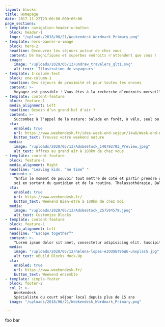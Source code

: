 ```yaml
---
layout: blocks
title: Homepage
date: 2017-11-22T23:00:00.000+00:00
page_sections:
- template: navigation-header-w-button
  block: header-1
  logo: "/uploads/2018/06/21/Weekendesk_Wordmark_Primary.png"
- template: hero-banner-w-image
  block: hero-2
  headline: Découvrez les séjours autour de chez vous
  content: De magnifiques et superbes endroits n'attendent que vous !
  image:
    image: "/uploads/2020/05/13/undraw_travelers_qlt1.svg"
    alt_text: 'Illustration de voyageurs'
- template: 1-column-text
  block: one-column-1
  headline: Des séjours de proximité et pour toutes les envies
  content: >-
    Voyagez est possible ! Vous êtes à la recherche d’endroits merveilleux et autour de chez vous pour votre prochain séjour, venez trouver ce que vous attendez. Vous pouvez y aller ! 
- template: content-feature
  block: feature-1
  media_alignment: Left
  headline: Besoin d‘un grand bol d‘air ?
  content: >-
    Succombez à l‘appel de la nature: balade en forêt, à vélo, seul ou à plusieurs… Reconnectez avec vous-même en partant à proximité de votre domicile.
  cta:
    enabled: true
    url: https://www.weekendesk.fr/idee-week-end-sejour/14w8/Week-end-nature
    button_text: Trouvez votre weekend nature
  media:
    image: "/uploads/2020/05/13/AdobeStock_140792703_Preview.jpeg"
    alt_text: Offres au grand air à 100km de chez vous
- template: content-feature
  block: feature-1
  media_alignment: Right
  headline: "Leaving kids, “me time” "
  content: >-
    "Enfin le moment de pouvoir tout mettre de coté et partir prendre soin de
    soi en sortant du quotidien et de la routine. Thalassothérapie, Balnéotherapie, massage, jaccuzzi privé, il y en a pour tous les goûts !"
  cta:
    enabled: true
    url: https://www.weekendesk.fr/
    button_text: Weekend Bien-etre à 100km de chez moi
  media:
    image: "/uploads/2020/05/13/AdobeStock_257504579.jpeg"
    alt_text: Customize Blocks
- template: content-feature
  block: feature-1
  media_alignment: Left
  headline: "“Escape together”"
  content: >-
    "Lorem ipsum dolor sit amet, consectetur adipisicing elit. Suscipit numquam voluptas accusantium ipsum est quia dolor exercitationem veniam. Nisi maxime quasi, natus earum cum vero similique iste quia commodi labore."
  media:
    image: "/uploads/2020/05/12/helena-lopes-e3OUQGT9bWU-unsplash.jpg"
    alt_text: uBuild Blocks Mock-Up
  cta:
    enabled: true
    url: https://www.weekendesk.fr/
    button_text: Weekend ensemble
- template: simple-footer
  block: footer-2
  col_2: >-
    Weekendesk
    Spécialiste du court séjour local depuis plus de 15 ans
  image: "/uploads/2018/06/21/Weekendesk_Wordmark_Primary.png"

---
```

foo bar